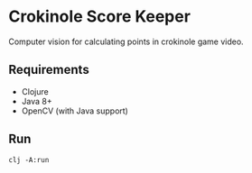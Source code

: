 # Crokinole Score Keeper

Computer vision for calculating points in crokinole game video.

## Requirements

* Clojure
* Java 8+
* OpenCV (with Java support)

## Run

````
clj -A:run
````
